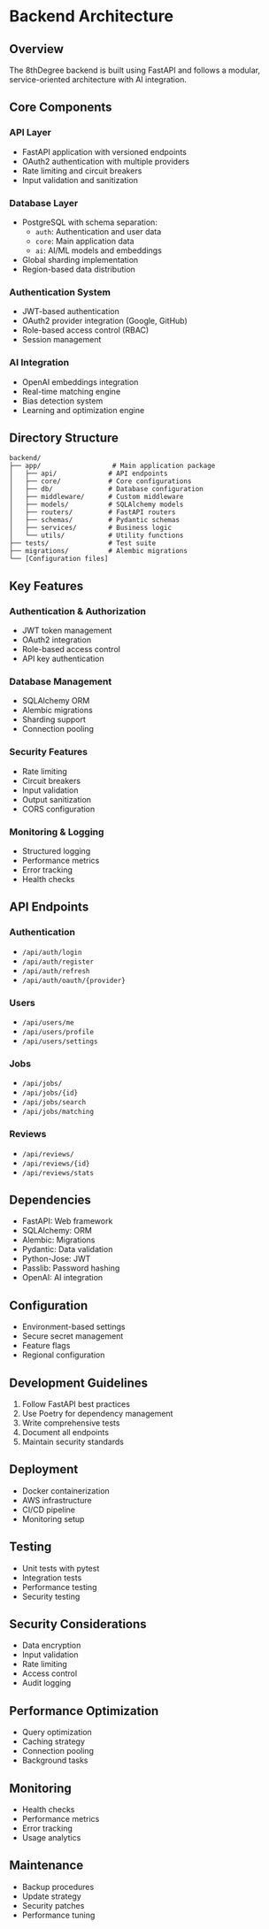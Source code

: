 # Backend Architecture

## Overview
The 8thDegree backend is built using FastAPI and follows a modular, service-oriented architecture with AI integration.

## Core Components

### API Layer
- FastAPI application with versioned endpoints
- OAuth2 authentication with multiple providers
- Rate limiting and circuit breakers
- Input validation and sanitization

### Database Layer
- PostgreSQL with schema separation:
  - `auth`: Authentication and user data
  - `core`: Main application data
  - `ai`: AI/ML models and embeddings
- Global sharding implementation
- Region-based data distribution

### Authentication System
- JWT-based authentication
- OAuth2 provider integration (Google, GitHub)
- Role-based access control (RBAC)
- Session management

### AI Integration
- OpenAI embeddings integration
- Real-time matching engine
- Bias detection system
- Learning and optimization engine

## Directory Structure
```
backend/
├── app/                  # Main application package
│   ├── api/             # API endpoints
│   ├── core/            # Core configurations
│   ├── db/              # Database configuration
│   ├── middleware/      # Custom middleware
│   ├── models/          # SQLAlchemy models
│   ├── routers/         # FastAPI routers
│   ├── schemas/         # Pydantic schemas
│   ├── services/        # Business logic
│   └── utils/           # Utility functions
├── tests/               # Test suite
├── migrations/          # Alembic migrations
└── [Configuration files]
```

## Key Features

### Authentication & Authorization
- JWT token management
- OAuth2 integration
- Role-based access control
- API key authentication

### Database Management
- SQLAlchemy ORM
- Alembic migrations
- Sharding support
- Connection pooling

### Security Features
- Rate limiting
- Circuit breakers
- Input validation
- Output sanitization
- CORS configuration

### Monitoring & Logging
- Structured logging
- Performance metrics
- Error tracking
- Health checks

## API Endpoints

### Authentication
- `/api/auth/login`
- `/api/auth/register`
- `/api/auth/refresh`
- `/api/auth/oauth/{provider}`

### Users
- `/api/users/me`
- `/api/users/profile`
- `/api/users/settings`

### Jobs
- `/api/jobs/`
- `/api/jobs/{id}`
- `/api/jobs/search`
- `/api/jobs/matching`

### Reviews
- `/api/reviews/`
- `/api/reviews/{id}`
- `/api/reviews/stats`

## Dependencies
- FastAPI: Web framework
- SQLAlchemy: ORM
- Alembic: Migrations
- Pydantic: Data validation
- Python-Jose: JWT
- Passlib: Password hashing
- OpenAI: AI integration

## Configuration
- Environment-based settings
- Secure secret management
- Feature flags
- Regional configuration

## Development Guidelines
1. Follow FastAPI best practices
2. Use Poetry for dependency management
3. Write comprehensive tests
4. Document all endpoints
5. Maintain security standards

## Deployment
- Docker containerization
- AWS infrastructure
- CI/CD pipeline
- Monitoring setup

## Testing
- Unit tests with pytest
- Integration tests
- Performance testing
- Security testing

## Security Considerations
- Data encryption
- Input validation
- Rate limiting
- Access control
- Audit logging

## Performance Optimization
- Query optimization
- Caching strategy
- Connection pooling
- Background tasks

## Monitoring
- Health checks
- Performance metrics
- Error tracking
- Usage analytics

## Maintenance
- Backup procedures
- Update strategy
- Security patches
- Performance tuning
